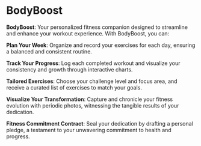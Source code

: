 # BodyBoost

**BodyBoost**: Your personalized fitness companion designed to streamline and enhance your workout experience. With BodyBoost, you can:

**Plan Your Week**: 
Organize and record your exercises for each day, ensuring a balanced and consistent routine.

**Track Your Progress**:
Log each completed workout and visualize your consistency and growth through interactive charts.

**Tailored Exercises**:
Choose your challenge level and focus area, and receive a curated list of exercises to match your goals.

**Visualize Your Transformation**:
Capture and chronicle your fitness evolution with periodic photos, witnessing the tangible results of your dedication.

**Fitness Commitment Contract**: 
Seal your dedication by drafting a personal pledge, a testament to your unwavering commitment to health and progress.
